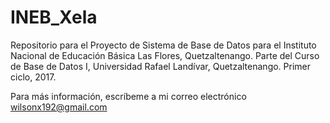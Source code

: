 # INEB_Xela
Repositorio para el Proyecto de Sistema de Base de Datos para el Instituto Nacional de Educación Básica Las Flores, Quetzaltenango.
Parte del Curso de Base de Datos I, Universidad Rafael Landívar, Quetzaltenango.
Primer ciclo, 2017.

Para más información, escríbeme a mi correo electrónico wilsonx192@gmail.com
